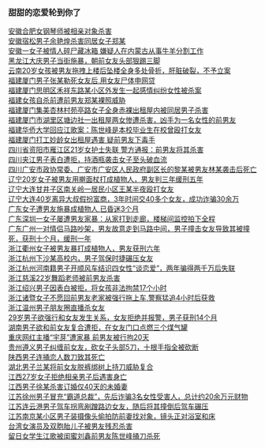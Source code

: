 
### 甜甜的恋爱轮到你了
[安徽合肥女钢琴师被相亲对象杀害](http://www.sohu.com/a/304549647_120067027)<br>
[安徽宿松男子余艳煌杀害同居女子郑某](http://www.ahwang.cn/anhui/20191120/1953315.html)<br>
[安徽一女子被情人碎尸藏冰箱 嫌疑人在内蒙古从事牛羊分割工作](https://tv.sohu.com/v/dXMvMjcyOTk5MTA3LzE2MjU2MTgxNy5zaHRtbA==.html)<br>
[黑龙江大庆男子当街施暴，朝前女友头部狠踢三脚](http://n.miaopai.com/media/TXh4jk1CzKVmvEmerAZi56xipvCs9F7N)<br>
[云南20岁女孩被男友拖拽上楼后坠楼全身多处骨折，肝脏破裂，不予立案](http://www.sohu.com/a/348818172_100093573)<br>
[福建厦门男子张某勒死女友后,用女友尸体申网贷](https://news.china.com/social/1007/20190820/36861189.html)<br>
[福建厦门思明区禾祥东路某小区外发生一起感情纠纷女性被杀案](http://news.hangzhou.com.cn/shxw/content/2019-11/22/content_7308787.htm)<br>
[福建女孩自杀前遭前男友郑某裸照威胁](http://baijiahao.baidu.com/s?id=1650510315701448134&wfr=spider&for=pc)<br>
[福建厦门集美杏林村苑亭路女子全身赤裸出租屋内被同居男子杀害](http://365jia.cn/news/2011-07-06/E0B1E3FF6D7C63F4.html)<br>
[福建厦门市湖里区塘边社一出租屋两女惨遭杀害，凶手为一名女性的前男友](http://www.mnw.cn/xiamen/news/1158616.html)<br>
[福建华侨大学回应江歌案：陈世峰是本校毕业生在校曾殴打女友](http://www.sohu.com/a/204320401_313745)<br>
[福建厦门打工妙龄女出租屋遇害 疑前男友下毒手](https://fj.qq.com/a/20150123/010320.htm)<br>
[四川省资阳市雁江区21岁女护士失联 警方通报：前男友将其杀害](https://baijiahao.baidu.com/s?id=1603110709624502339&wfr=spider&for=pc)<br>
[四川夹江男子表白遭拒，持酒瓶袭击女子至头破血流](https://baijiahao.baidu.com/s?id=1631871290212535611&wfr=spider&for=pc)<br>
[四川广安市政协常委、广安市广安区人民政府副区长的黎某被男友林某袭击后死亡](http://opinion.people.com.cn/n1/2018/0914/c1003-30294018.html)<br>
[辽宁20岁女子被男友用擀面杖打成植物人，男友判三年缓刑五年](http://renjian.163.com/19/1128/10/EV2INC9T000181RV.html)<br>
[辽宁大连甘井子区南关岭一居民小区王某半夜殴打女友](https://baijiahao.baidu.com/s?id=1637370775344301104&wfr=spider&for=pc)<br>
[辽宁大连40岁离异大叔假扮富商，3年时间交40多个女友，成功诈骗30余万](https://baijiahao.baidu.com/s?id=1630862664925749611&wfr=spider&for=pc)<br>
[广东女子遭男友施暴成植物人,已昏迷3个月](http://news.sohu.com/20141127/n406429839.shtml)<br>
[广东深圳一女子屡遭男友家暴：从家打到走廊，楼梯间监控拍下全程](https://www.thepaper.cn/newsDetail_forward_5185453)<br>
[广东广州一对情侣马路吵架，男友故意走到马路中间，男子撞击女友导致其被撞死，获刑十个月，缓刑一年](https://weibo.com/tv/v/Ij6Glt0jO?fid=1034:4445539144761358)<br>
[浙江衢州女子被男友暴打成植物人，男友获刑六年](http://www.sohu.com/a/308623005_726842)<br>
[浙江杭州下沙某高校内，男子驾保时捷碾压女友](https://baijiahao.baidu.com/s?id=1631855741696199602&wfr=spider&for=pc)<br>
[浙江杭州河南籍男子开顺风车结识四女性“谈恋爱”，两年骗得两千万后失联](https://weibo.com/ttarticle/p/show?id=2309354438946619719968&u=2189704752&m=4438946601414692&cu=2189704752)<br>
[浙江慈溪22岁舞蹈老师被前男友杀害](http://news.sina.com.cn/c/2019-05-30/doc-ihvhiews5687510.shtml)<br>
[浙江绍兴男子因表白被拒，将女孩非法拘禁17个小时](http://n.miaopai.com/media/Kdia8rymfVWhwxWNymyD13x46U9Z1doe)<br>
[浙江诸暨女子不愿回前男友老家被强行拖上车,警察猛追4小时后获救](http://n.miaopai.com/media/NgzID-8zg9Jys6zCfLpOUPeuDTCi42oH)<br>
[浙江温州男子朋友圈直播杀女友](http://www.chinadaily.com.cn/interface/toutiaonew/53002523/2016-04-18/cd_24625675.html)<br>
[29岁男子欲强行和女友发生关系，女友拒绝并报警，男子获刑14个月](http://baijiahao.baidu.com/s?id=1653147927491251132&wfr=spider&for=pc)<br>
[湖南男子欲和前女友复合遭拒，在女友门口点燃三个煤气罐](https://new.qq.com/omn/20190321/20190321A0G3AI.html)<br>
[重庆网红主播“宇芽”遭家暴 前男友被行拘20天](http://www.sohu.com/a/356966322_260616)<br>
[贵州遵义男子纠缠前女友，砍女子头部5刀，十根手指全被砍断](http://n.miaopai.com/media/SoNZ5K4U47GlI46w1sWzHomnMPvTri8d)<br>
[陕西男子连捅恋人数刀致其死亡](http://n.miaopai.com/media/xgtgi8raGYswyLj~-KaDDhiIgYsDh6dA)<br>
[湖北男子兰某将前女友脱裤绑树上持刀威胁复合](http://news.sina.com.cn/o/2019-04-17/doc-ihvhiqax3394606.shtml)<br>
[江西27岁女子拒绝相亲男子后遇害身亡](https://new.qq.com/rain/a/20190505A09B9I)<br>
[江西男子徐某杀害订婚仅40天的未婚妻](https://weibo.com/tv/v/IlZIdzl9P?fid=1034:4452413982310406)<br>
[江苏徐州男子冒充“霸道总裁”，先后诈骗3名女性受害人，总计约20余万元财物](https://baijiahao.baidu.com/s?id=1631031386625608150&wfr=spider&for=pc)<br>
[江苏连云港男子驾车拐弯剐蹭路边女友，随后将其撞倒后驾车碾压](https://www.56.com/u53/v_MTUwNjk1NTU0.html)<br>
[江苏南京某小区男子装摄像头偷拍防前妻找对象，镜头正对浴室和床](http://n.miaopai.com/media/YL327TCl6fz0FvadggcB1L-IvAl4gBz9)<br>
[台湾女演员及双胞胎儿子被男友残忍杀害](http://baijiahao.baidu.com/s?id=1649886053036695166&wfr=spider&for=pc)<br>
[留日女学生江歌被闺蜜刘鑫前男友陈世峰捅刀杀死](https://www.thepaper.cn/newsDetail_forward_1788678)<br>
